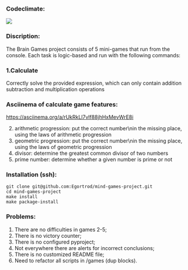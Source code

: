 ### Сodeclimate:
<a href="https://codeclimate.com/github/Egortrod/mind-games-project/maintainability"><img src="https://api.codeclimate.com/v1/badges/3ed57a1dde9b2423eaab/maintainability" /></a>

### Discription:
The Brain Games project consists of 5 mini-games that run from the console. Each task is logic-based and run with the following commands:

   ### 1.Calculate
Correctly solve the provided expression, which can only contain addition subtraction and multiplication operations

### Asciinema of calculate game features:
https://asciinema.org/a/rUkRkLl7vlf88jhHxMevWrE8i

2. arithmetic progression: put the correct number\nin the missing place, using the laws of arithmetic progression
3. geometric progression: put the correct number\nin the missing place, using the laws of geometric progression
4. divisor: determine the greatest common divisor of two numbers 
5. prime number: determine whether a given number is prime or not

### Installation (ssh):
```
git clone git@github.com:Egortrod/mind-games-project.git
cd mind-games-project
make install
make package-install
```

### Problems:
1. There are no difficulties in games 2-5;
2. There is no victory counter;
3. There is no configured pyproject;
4. Not everywhere there are alerts for incorrect conclusions;
5. There is no customized README file; 
6. Need to refactor all scripts in /games (dup blocks).

